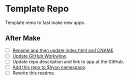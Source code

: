 # Template Repo

Template remo to fast make new apps.

## After Make

- [ ] [Rename app then update index.html and CNAME](./demo).
- [ ] [Update GitHub Workwlow](.github/workflows).
- [ ] Update repo description and link to app at the GitHub.
- [ ] [Add this repo to $hyoo namespace](https://github.com/hyoo-ru/mam_hyoo/blob/master/hyoo.meta.tree).
- [ ] Rewrite this readme.
